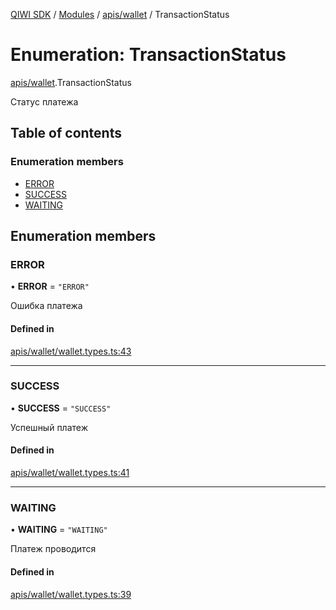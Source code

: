 [QIWI SDK](../README.md) / [Modules](../modules.md) / [apis/wallet](../modules/apis_wallet.md) / TransactionStatus

# Enumeration: TransactionStatus

[apis/wallet](../modules/apis_wallet.md).TransactionStatus

Статус платежа

## Table of contents

### Enumeration members

- [ERROR](apis_wallet.TransactionStatus.md#error)
- [SUCCESS](apis_wallet.TransactionStatus.md#success)
- [WAITING](apis_wallet.TransactionStatus.md#waiting)

## Enumeration members

### ERROR

• **ERROR** = `"ERROR"`

Ошибка платежа

#### Defined in

[apis/wallet/wallet.types.ts:43](https://github.com/AlexXanderGrib/node-qiwi-sdk/blob/8834c22/src/apis/wallet/wallet.types.ts#L43)

___

### SUCCESS

• **SUCCESS** = `"SUCCESS"`

Успешный платеж

#### Defined in

[apis/wallet/wallet.types.ts:41](https://github.com/AlexXanderGrib/node-qiwi-sdk/blob/8834c22/src/apis/wallet/wallet.types.ts#L41)

___

### WAITING

• **WAITING** = `"WAITING"`

Платеж проводится

#### Defined in

[apis/wallet/wallet.types.ts:39](https://github.com/AlexXanderGrib/node-qiwi-sdk/blob/8834c22/src/apis/wallet/wallet.types.ts#L39)
